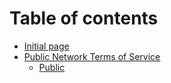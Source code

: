 # Table of contents

* [Initial page](README.md)
* [Public Network Terms of Service](public-network-terms-of-service/README.md)
  * [Public](public-network-terms-of-service/public.md)

